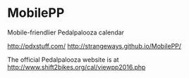 # MobilePP
Mobile-friendlier Pedalpalooza calendar

http://pdxstuff.com/
http://strangeways.github.io/MobilePP/

The official Pedalpalooza website is at http://www.shift2bikes.org/cal/viewpp2016.php
